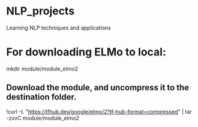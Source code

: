 # NLP_projects
Learning NLP techniques and applications

# For downloading ELMo to local:
mkdir module/module_elmo2
## Download the module, and uncompress it to the destination folder. 
!curl -L "https://tfhub.dev/google/elmo/2?tf-hub-format=compressed" | tar -zxvC module/module_elmo2
